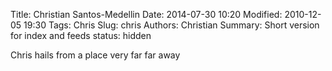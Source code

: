 Title: Christian Santos-Medellin
Date: 2014-07-30 10:20
Modified: 2010-12-05 19:30
Tags: Chris
Slug: chris
Authors: Christian
Summary: Short version for index and feeds
status: hidden

Chris hails from a place very far far away
